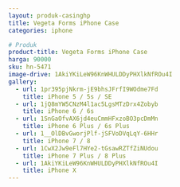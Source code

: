 ```yaml
---
layout: produk-casinghp
title: Vegeta Forms iPhone Case
categories: iphone

# Produk
product-title: Vegeta Forms iPhone Case
harga: 90000
sku: hn-5471
image-drive: 1AkiYKiLeW96KnWHULDDyPHXlkNfROu4I
gallery:
  - url: 1pr395pjNkrm-jE9bhsJFrfI9WOdme7Fd
    title: iPhone 5 / 5s / SE
  - url: 1jQ8mYW5CNzM4l1ac5LgsMTzDrx4Zobyb
    title: iPhone 6 / 6s
  - url: 1SnGaOfvAX6jd4euCmmHFxzoBO3pcDmMn
    title: iPhone 6 Plus / 6s Plus
  - url: 1__OlDBvGworjPlf-jSFVoDVqLqY-6HHr
    title: iPhone 7 / 8
  - url: 1CwX2Jw9eFl7HYe2-tGsawRZTfZiNUdou
    title: iPhone 7 Plus / 8 Plus
  - url: 1AkiYKiLeW96KnWHULDDyPHXlkNfROu4I
    title: iPhone X
---
```

